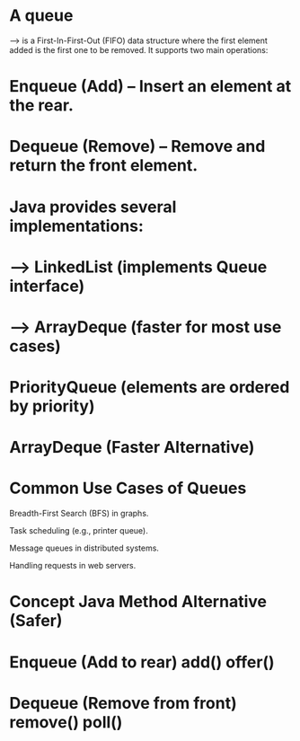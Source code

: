# A queue 
--> is a First-In-First-Out (FIFO) data structure where the first element added is the first one to be removed. It supports two main operations:

# Enqueue (Add) – Insert an element at the rear.

# Dequeue (Remove) – Remove and return the front element.

# Java provides several implementations:

  # --> LinkedList (implements Queue interface)

  # --> ArrayDeque (faster for most use cases)

# PriorityQueue (elements are ordered by priority)

# ArrayDeque (Faster Alternative)

# Common Use Cases of Queues
Breadth-First Search (BFS) in graphs.

Task scheduling (e.g., printer queue).

Message queues in distributed systems.

Handling requests in web servers.

# Concept	Java Method	                    Alternative (Safer)
# Enqueue   (Add to rear)	add()	        offer()
# Dequeue  (Remove from front)	remove()	poll()